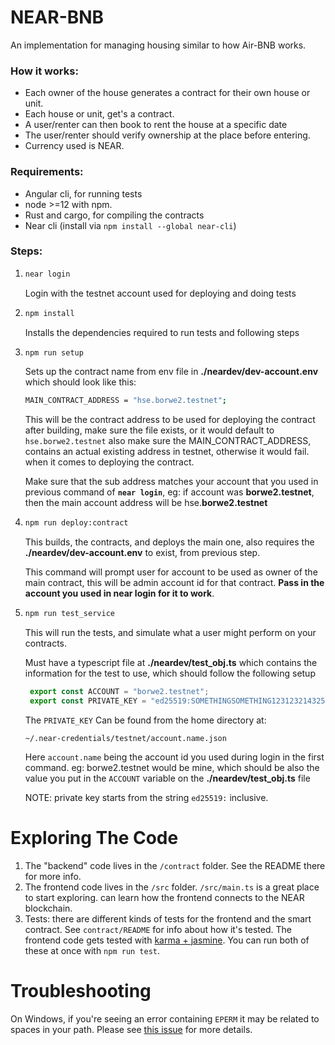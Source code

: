 

# NEAR-BNB

An implementation for managing housing similar to how Air-BNB works.

### How it works:

- Each owner of the house generates a contract for their own house or unit.
- Each house or unit, get's a contract.
- A user/renter can then book to rent the house at a specific date
- The user/renter should verify ownership at the place before entering.
- Currency used is NEAR.

### Requirements:

- Angular cli, for running tests
- node >=12 with npm.
- Rust and cargo, for compiling the contracts
- Near cli (install via `npm install --global near-cli`)

### Steps:

1. ```bash
   near login
   ```
   Login with the testnet account used for deploying and doing tests


2. ```bash
   npm install
   ```
   Installs the dependencies required to run tests and following steps


3. ```bash
   npm run setup
   ```

   Sets up the contract name from env file in **./neardev/dev-account.env** which should look like this:

   ```bash
   MAIN_CONTRACT_ADDRESS = "hse.borwe2.testnet";
   ```

   This will be the contract address to be used for deploying the contract after building, make sure the file exists, or it would default to `hse.borwe2.testnet` also make sure the MAIN_CONTRACT_ADDRESS, contains an actual existing address in testnet, otherwise it would fail. when it comes to deploying the contract.
   
   Make sure that the sub address matches your account that you used in previous command of **`near login`**, eg: if account was **borwe2.testnet**, then the main account address will be hse.**borwe2.testnet**

   
4. ```bash
   npm run deploy:contract
   ```

   This builds, the contracts, and deploys the main one, also requires the **./neardev/dev-account.env** to exist, from previous step.

   This command will prompt user for account to be used as owner of the main contract, this will be admin account id for that contract. **Pass in the account you used in near login for it to work**.

5. ```bash
   npm run test_service
   ```

   This will run the tests, and simulate what a user might perform on your contracts.

   Must have a typescript file at **./neardev/test_obj.ts** which contains the information for the test to use, which should follow the following setup

   ```typescript
    export const ACCOUNT = "borwe2.testnet";
    export const PRIVATE_KEY = "ed25519:SOMETHINGSOMETHING12312321432545";
   ```

   The `PRIVATE_KEY` Can be found from the home directory at:
   ```
   ~/.near-credentials/testnet/account.name.json
   ```
   Here `account.name` being the account id you used during login in the first command. eg: borwe2.testnet would be mine, which should be also the value you put in the `ACCOUNT` variable on the **./neardev/test_obj.ts** file

   NOTE: private key starts from the string `ed25519:` inclusive.

Exploring The Code
==================

1. The "backend" code lives in the `/contract` folder. See the README there for
   more info.
2. The frontend code lives in the `/src` folder. `/src/main.ts` is a great
   place to start exploring.
   can learn how the frontend connects to the NEAR blockchain.
3. Tests: there are different kinds of tests for the frontend and the smart
   contract. See `contract/README` for info about how it's tested. The frontend
   code gets tested with [karma + jasmine]. You can run both of these at once with `npm
   run test`.


Troubleshooting
===============

On Windows, if you're seeing an error containing `EPERM` it may be related to spaces in your path. Please see [this issue](https://github.com/zkat/npx/issues/209) for more details.


[Angular]: https://angularjs.org/
[create-near-app]: https://github.com/near/create-near-app
[Node.js]: https://nodejs.org/en/download/package-manager/
[karma + jasmine]: https://angular.io/guide/testing
[NEAR accounts]: https://docs.near.org/docs/concepts/account
[NEAR Wallet]: https://wallet.testnet.near.org/
[near-cli]: https://github.com/near/near-cli
[gh-pages]: https://github.com/tschaub/gh-pages
